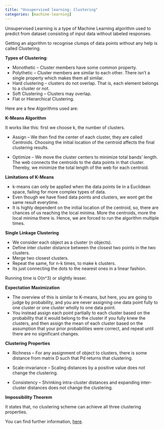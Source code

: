 ```yaml
---
title: "Unsupervised learning: Clustering"
categories: [machine-learning]
---
```


Unsupervised Learning is a type of Machine Learning algorithm used to predict from dataset consisting of input data without labeled responses.

Getting an algorithm to recognise clumps of data points without any help is called Clustering. 

**Types of Clustering**:

- Monothetic – Cluster members have some common property.
- Polythetic – Cluster members are similar to each other. There isn’t a single property which makes them all similar.
- Hard clustering – clusters do not overlap.  That is, each element belongs to a cluster or not.
- Soft Clustering – Clusters may overlap.
- Flat or Hierarchical Clustering.

Here are a few Algorithms used are:

**K-Means Algorithm**

It works like this: first we choose k, the number of clusters.

- Assign – We then find the center of each cluster, they are called Centroids. Choosing the initial location of the centroid affects the final clustering results.

- Optimize – We move the cluster centers to minimize total bands’ length. The web connects the centroids to the data points in that cluster. Thereby, we minimize the total length of the web for each centroid.

**Limitations of K-Means**

- k-means can only be applied when the data points lie in a Euclidean space, failing for more complex types of data.
- Even though we have fixed data points and clusters, we wont get the same result everytime.
- It is highly dependent on the initial location of the centroid, so, there are chances of us reaching the local minima. More the centroids, more the local minima there is. Hence, we are forced to run the algorithm multiple times.

**Single Linkage Clustering**

- We consider each object as a cluster (n objects).
- Define inter cluster distance between the closest two points in the two clusters.
- Merge two closest clusters.
- Repeat the same, for n-k times, to make k clusters.
- Its just connecting the dots to the nearest ones in a linear fashion.

Running time is O(n^3) or slightly lesser.

**Expectation Maximization**

- The overview of this is similar to K-means, but here, you are going to judge by probability, and you are never assigning one data point fully to one cluster or one cluster wholly to one data point.
- You instead assign each point partially to each cluster based on the probability that it would belong to the cluster if you fully knew the clusters, and then assign the mean of each cluster based on the assumption that your prior probabilities were correct, and repeat until there are no significant changes.

**Clustering Properties**


- Richness – For any assignment of object to clusters, there is some distance from matrix D such that Pd returns that clustering.

- Scale-invariance – Scaling distances by a positive value does not change the clustering.

- Consistency – Shrinking intra-cluster distances and expanding inter-cluster distances does not change the clustering.

**Impossibility Theorem**

It states that, no clustering scheme can achieve all three clustering properties.

You can find further information, [here](https://www.cs.cornell.edu/home/kleinber/nips15.pdf).

